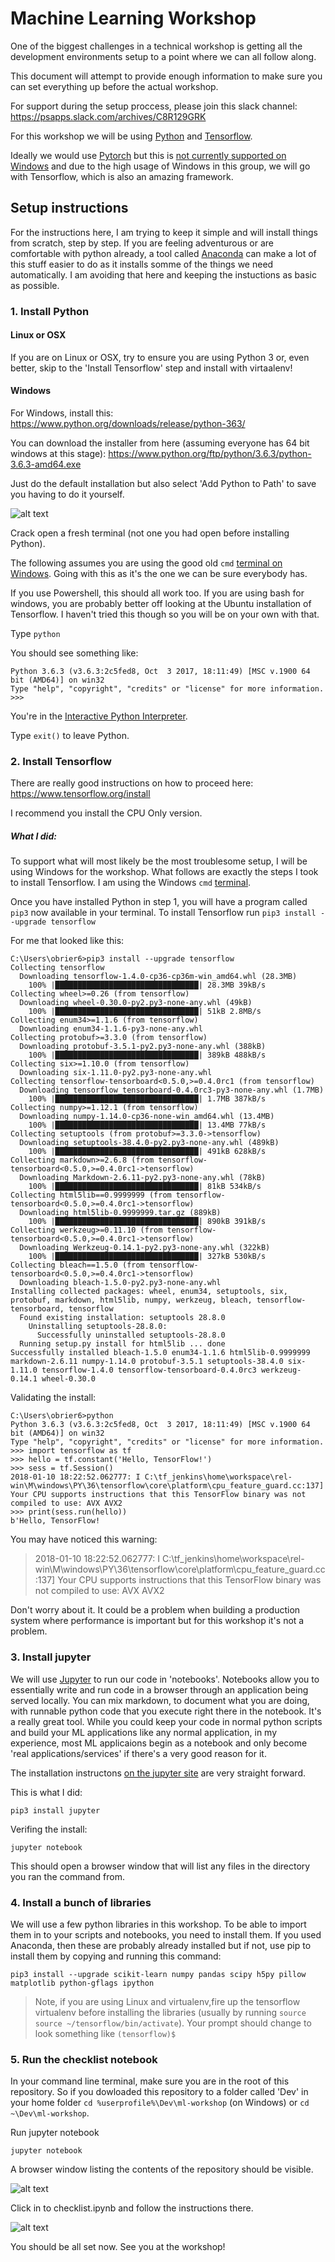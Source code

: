 Machine Learning Workshop
=========================

One of the biggest challenges in a technical workshop is getting all the development environments setup to a point where we can all follow along.

This document will attempt to provide enough information to make sure you can set everything up before the actual workshop. 

For support during the setup proccess, please join this slack channel: https://psapps.slack.com/archives/C8R129GRK

For this workshop we will be using [Python](https://www.python.org/) and [Tensorflow](https://www.tensorflow.org/).

Ideally we would use [Pytorch](http://pytorch.org/) but this is [not currently supported on Windows](https://github.com/pytorch/pytorch/issues/494) and due to the high usage of Windows in this group, we will go with Tensorflow, which is also an amazing framework. 

## Setup instructions

For the instructions here, I am trying to keep it simple and will install things from scratch, step by step. If you are feeling adventurous or are comfortable with python already, a tool called [Anaconda](https://www.anaconda.com/download/) can make a lot of this stuff easier to do as it installs somme of the things we need automatically. I am avoiding that here and keeping the instuctions as basic as possible. 

### 1. Install Python

#### Linux or OSX

If you are on Linux or OSX, try to ensure you are using Python 3 or, even better, skip to the 'Install Tensorflow' step and install with virtaalenv!

#### Windows

For Windows, install this: https://www.python.org/downloads/release/python-363/

You can download the installer from here (assuming everyone has 64 bit windows at this stage): https://www.python.org/ftp/python/3.6.3/python-3.6.3-amd64.exe

Just do the default installation but also select 'Add Python to Path' to save you having to do it yourself. 

![alt text](img/python-install.PNG "Python Installation")

Crack open a fresh terminal (not one you had open before installing Python).

The following assumes you are using the good old `cmd` [terminal on Windows](https://en.wikipedia.org/wiki/Cmd.exe). Going with this as it's the one we can be sure everybody has.

If you use Powershell, this should all work too. If you are using bash for windows, you are probably better off looking at the Ubuntu installation of Tensorflow. I haven't tried this though so you will be on your own with that. 

Type `python`

You should see something like:

```
Python 3.6.3 (v3.6.3:2c5fed8, Oct  3 2017, 18:11:49) [MSC v.1900 64 bit (AMD64)] on win32
Type "help", "copyright", "credits" or "license" for more information.
>>>
```

You're in the [Interactive Python Interpreter](https://docs.python.org/3/tutorial/interpreter.html).

Type `exit()` to leave Python. 


### 2. Install Tensorflow

There are really good instructions on how to proceed here: https://www.tensorflow.org/install

I recommend you install the CPU Only version. 

##### What I did:

To support what will most likely be the most troublesome setup, I will be using Windows for the workshop. What follows are exactly the steps I took to install Tensorflow. I am using the Windows `cmd` [terminal](https://en.wikipedia.org/wiki/Cmd.exe).


Once you have installed Python in step 1, you will have a program called `pip3` now available in your terminal. To install Tensorflow run `pip3 install --upgrade tensorflow`

For me that looked like this:

```
C:\Users\obrier6>pip3 install --upgrade tensorflow
Collecting tensorflow
  Downloading tensorflow-1.4.0-cp36-cp36m-win_amd64.whl (28.3MB)
    100% |████████████████████████████████| 28.3MB 39kB/s
Collecting wheel>=0.26 (from tensorflow)
  Downloading wheel-0.30.0-py2.py3-none-any.whl (49kB)
    100% |████████████████████████████████| 51kB 2.8MB/s
Collecting enum34>=1.1.6 (from tensorflow)
  Downloading enum34-1.1.6-py3-none-any.whl
Collecting protobuf>=3.3.0 (from tensorflow)
  Downloading protobuf-3.5.1-py2.py3-none-any.whl (388kB)
    100% |████████████████████████████████| 389kB 488kB/s
Collecting six>=1.10.0 (from tensorflow)
  Downloading six-1.11.0-py2.py3-none-any.whl
Collecting tensorflow-tensorboard<0.5.0,>=0.4.0rc1 (from tensorflow)
  Downloading tensorflow_tensorboard-0.4.0rc3-py3-none-any.whl (1.7MB)
    100% |████████████████████████████████| 1.7MB 387kB/s
Collecting numpy>=1.12.1 (from tensorflow)
  Downloading numpy-1.14.0-cp36-none-win_amd64.whl (13.4MB)
    100% |████████████████████████████████| 13.4MB 77kB/s
Collecting setuptools (from protobuf>=3.3.0->tensorflow)
  Downloading setuptools-38.4.0-py2.py3-none-any.whl (489kB)
    100% |████████████████████████████████| 491kB 628kB/s
Collecting markdown>=2.6.8 (from tensorflow-tensorboard<0.5.0,>=0.4.0rc1->tensorflow)
  Downloading Markdown-2.6.11-py2.py3-none-any.whl (78kB)
    100% |████████████████████████████████| 81kB 534kB/s
Collecting html5lib==0.9999999 (from tensorflow-tensorboard<0.5.0,>=0.4.0rc1->tensorflow)
  Downloading html5lib-0.9999999.tar.gz (889kB)
    100% |████████████████████████████████| 890kB 391kB/s
Collecting werkzeug>=0.11.10 (from tensorflow-tensorboard<0.5.0,>=0.4.0rc1->tensorflow)
  Downloading Werkzeug-0.14.1-py2.py3-none-any.whl (322kB)
    100% |████████████████████████████████| 327kB 530kB/s
Collecting bleach==1.5.0 (from tensorflow-tensorboard<0.5.0,>=0.4.0rc1->tensorflow)
  Downloading bleach-1.5.0-py2.py3-none-any.whl
Installing collected packages: wheel, enum34, setuptools, six, protobuf, markdown, html5lib, numpy, werkzeug, bleach, tensorflow-tensorboard, tensorflow
  Found existing installation: setuptools 28.8.0
    Uninstalling setuptools-28.8.0:
      Successfully uninstalled setuptools-28.8.0
  Running setup.py install for html5lib ... done
Successfully installed bleach-1.5.0 enum34-1.1.6 html5lib-0.9999999 markdown-2.6.11 numpy-1.14.0 protobuf-3.5.1 setuptools-38.4.0 six-1.11.0 tensorflow-1.4.0 tensorflow-tensorboard-0.4.0rc3 werkzeug-0.14.1 wheel-0.30.0
```


Validating the install:

```
C:\Users\obrier6>python
Python 3.6.3 (v3.6.3:2c5fed8, Oct  3 2017, 18:11:49) [MSC v.1900 64 bit (AMD64)] on win32
Type "help", "copyright", "credits" or "license" for more information.
>>> import tensorflow as tf
>>> hello = tf.constant('Hello, TensorFlow!')
>>> sess = tf.Session()
2018-01-10 18:22:52.062777: I C:\tf_jenkins\home\workspace\rel-win\M\windows\PY\36\tensorflow\core\platform\cpu_feature_guard.cc:137] Your CPU supports instructions that this TensorFlow binary was not compiled to use: AVX AVX2
>>> print(sess.run(hello))
b'Hello, TensorFlow!
```

You may have noticed this warning:
> 2018-01-10 18:22:52.062777: I C:\tf_jenkins\home\workspace\rel-win\M\windows\PY\36\tensorflow\core\platform\cpu_feature_guard.cc:137] Your CPU supports instructions that this TensorFlow binary was not compiled to use: AVX AVX2

Don't worry about it. It could be a problem when building a production system where performance is important but for this workshop it's not a problem.


### 3. Install jupyter

We will use [Jupyter](https://jupyter.org/) to run our code in 'notebooks'. Notebooks allow you to essentially write and run code in a browser through an application being served locally. You can mix markdown, to document what you are doing, with runnable python code that you execute right there in the notebook. It's a really great tool. While you could keep your code in normal python scripts and build your ML applications like any normal application, in my experience, most ML applicaions begin as a notebook and only become 'real applications/services' if there's a very good reason for it. 

The installation instructons [on the jupyter site](https://jupyter.org/install) are very straight forward. 

This is what I did: 

`pip3 install jupyter`

Verifing the install:

`jupyter notebook`

This should open a browser window that will list any files in the directory you ran the command from.

### 4. Install a bunch of libraries

We will use a few python libraries in this workshop. To be able to import them in to your scripts and notebooks, you need to install them. If you used Anaconda, then these are probably already installed but if not, use pip to install them by copying and running this command:

```
pip3 install --upgrade scikit-learn numpy pandas scipy h5py pillow matplotlib python-gflags ipython
```

> Note, if you are using Linux and virtualenv,fire up the tensorflow virtualenv before installing the libraries (usually by running `source source ~/tensorflow/bin/activate`). Your prompt should change to look something like `(tensorflow)$`

### 5. Run the checklist notebook

In your command line terminal, make sure you are in the root of this repository. So if you dowloaded this repository to a folder called 'Dev' in your home folder `cd %userprofile%\Dev\ml-workshop` (on Windows) or `cd ~\Dev\ml-workshop`. 

Run jupyter notebook

`jupyter notebook`

A browser window listing the contents of the repository should be visible.

![alt text](img/jupyter-home.PNG "Initial Jupyter page")

Click in to checklist.ipynb and follow the instructions there.

![alt text](img/jupyter-checklist.PNG "Checklist Jupyter page")


You should be all set now. See you at the workshop!
